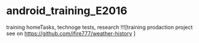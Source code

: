 # android_training_E2016
training homeTasks,  technoge tests, research
!!![training prodaction project see on https://github.com/ifire777/weather-history ]
